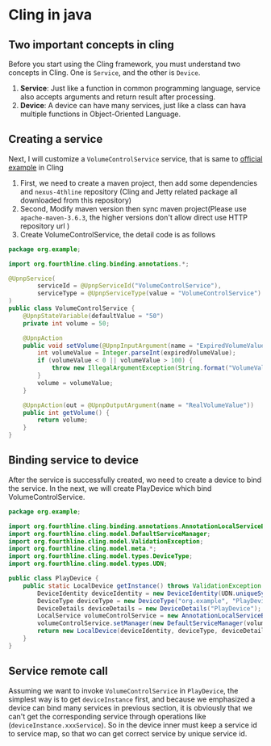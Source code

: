# Cling in java

## Two important concepts in cling
Before you start using the Cling framework, you must understand two concepts
in Cling. One is `Service`, and the other is `Device`.

1. **Service**: Just like a function in common programming language, service also accepts
arguments and return result after processing.
2. **Device**: A device can have many services, just like a class can hava multiple
functions in Object-Oriented Language.

## Creating a service
Next, I will customize a `VolumeControlService` service, that is same to
[official example](http://4thline.org/projects/cling/core/manual/cling-core-manual.xhtml#section.SwitchPower) in Cling

1. First, we need to create a maven project, then add some dependencies and `nexus-4thline`
repository (Cling and Jetty related package all downloaded from this repository) 
2. Second, Modify maven version then sync maven project(Please use `apache-maven-3.6.3`, the higher
versions don't allow direct use HTTP repository url )
3. Create VolumeControlService, the detail code is as follows
```java
package org.example;

import org.fourthline.cling.binding.annotations.*;

@UpnpService(
        serviceId = @UpnpServiceId("VolumeControlService"),
        serviceType = @UpnpServiceType(value = "VolumeControlService")
)
public class VolumeControlService {
    @UpnpStateVariable(defaultValue = "50")
    private int volume = 50;

    @UpnpAction
    public void setVolume(@UpnpInputArgument(name = "ExpiredVolumeValue") String expiredVolumeValue) {
        int volumeValue = Integer.parseInt(expiredVolumeValue);
        if (volumeValue < 0 || volumeValue > 100) {
            throw new IllegalArgumentException(String.format("VolumeValue range between [0, 100], you input value is %s", volumeValue));
        }
        volume = volumeValue;
    }

    @UpnpAction(out = @UpnpOutputArgument(name = "RealVolumeValue"))
    public int getVolume() {
        return volume;
    }
}
```

## Binding service to device
After the service is successfully created, wo need to create a device to bind the service. In the next,
we will create PlayDevice which bind VolumeControlService.
```java
package org.example;

import org.fourthline.cling.binding.annotations.AnnotationLocalServiceBinder;
import org.fourthline.cling.model.DefaultServiceManager;
import org.fourthline.cling.model.ValidationException;
import org.fourthline.cling.model.meta.*;
import org.fourthline.cling.model.types.DeviceType;
import org.fourthline.cling.model.types.UDN;

public class PlayDevice {
    public static LocalDevice getInstance() throws ValidationException {
        DeviceIdentity deviceIdentity = new DeviceIdentity(UDN.uniqueSystemIdentifier("PlayDevice"));
        DeviceType deviceType = new DeviceType("org.example", "PlayDevice");
        DeviceDetails deviceDetails = new DeviceDetails("PlayDevice");
        LocalService volumeControlService = new AnnotationLocalServiceBinder().read(VolumeControlService.class);
        volumeControlService.setManager(new DefaultServiceManager(volumeControlService, VolumeControlService.class));
        return new LocalDevice(deviceIdentity, deviceType, deviceDetails, volumeControlService);
    }
}

```

## Service remote call
Assuming we want to invoke `VolumeControlService` in `PlayDevice`, the simplest way is to get `deviceInstance` first,
and because we emphasized a device can bind many services in previous section, it is obviously that
we can't get the corresponding service through operations like (`deviceInstance.xxxService`).
So in the device inner must keep a service id to service map, so that wo can get correct service by unique service id. 

[//]: # (In order to demonstrate how to make remote service calls, we need to crate a `ServerSideThread` and `ClientSideThread` )

[//]: # (1. Init UpnpService)

[//]: # (2. Choosing device instance &#40;usually obtained through LAN search&#41;)

[//]: # (3. Find the service you want form the device instance)

[//]: # (4. Invoke service by start special action, the result of action in the action callback)

[//]: # ()
[//]: # (---)

[//]: # ()
[//]: # (When you want to use the UPNP/DLNA protocol to achieve cross device screen projection function, the CLING framework seems to be your best choice. Compared to encapsulating HTTP request packets for device control on your own, CLING provides a simple and efficient method. You only need to obtain the specified services of the remote device and set relevant parameters to easily complete the functions you want.)

[//]: # (# Cling in java)

[//]: # ()
[//]: # (## In this cahpter)

